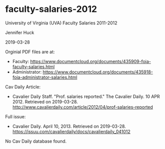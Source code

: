 # faculty-salaries-2012
University of Virginia (UVA) Faculty Salaries 2011-2012

Jennifer Huck

2019-03-28

Orginial PDF files are at:

* Faculty: https://www.documentcloud.org/documents/435909-foia-faculty-salaries.html
* Administrator: https://www.documentcloud.org/documents/435918-foia-administrator-salaries.html 

Cav Daily Article: 

* Cavalier Daily Staff.  "Prof. salaries reported."  The Cavalier Daily. 10 APR 2012.  Retrieved on 2019-03-28.  http://www.cavalierdaily.com/article/2012/04/prof-salaries-reported  

Full issue: 

* Cavalier Daily.  April 10, 2013.  Retrieved on 2019-03-28. 
https://issuu.com/cavalierdaily/docs/cavalierdaily_041012

No Cav Daily database found. 

